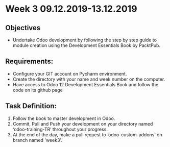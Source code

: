 # Week 3 09.12.2019-13.12.2019

## Objectives
- Undertake Odoo development by following the step by step guide to module creation using the Development Essentials Book by PacktPub.

## Requirements:
- Configure your GIT account on Pycharm environment.
- Create the directory with your name and week number on the computer.
- Have access to Odoo 12 Development Essentials Book and follow the code on its github page

## Task Definition:
1. Follow the book to master development in Odoo.
2. Commit, Pull and Push your development on your directory named ‘odoo-training-TR’ throughout your progress.
3. At the end of the day, make a pull request to ‘odoo-custom-addons’ on branch named 'week3'.
